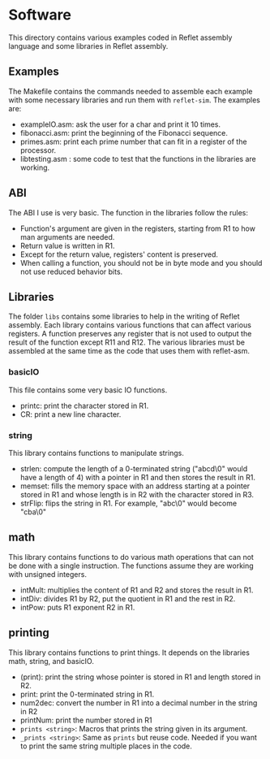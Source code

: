# Software
This directory contains various examples coded in Reflet assembly language and some libraries in Reflet assembly.

## Examples
The Makefile contains the commands needed to assemble each example with some necessary libraries and run them with `reflet-sim`. The examples are:

* exampleIO.asm: ask the user for a char and print it 10 times.
* fibonacci.asm: print the beginning of the Fibonacci sequence.
* primes.asm: print each prime number that can fit in a register of the processor.
* libtesting.asm : some code to test that the functions in the libraries are working.

## ABI
The ABI I use is very basic. The function in the libraries follow the rules:

* Function's argument are given in the registers, starting from R1 to how man arguments are needed.
* Return value is written in R1.
* Except for the return value, registers' content is preserved.
* When calling a function, you should not be in byte mode and you should not use reduced behavior bits.

## Libraries
The folder `libs` contains some libraries to help in the writing of Reflet assembly. Each library contains various functions that can affect various registers. A function preserves any register that is not used to output the result of the function except R11 and R12. The various libraries must be assembled at the same time as the code that uses them with reflet-asm.

### basicIO 
This file contains some very basic IO functions.

* printc: print the character stored in R1.
* CR: print a new line character.

### string
This library contains functions to manipulate strings.

* strlen: compute the length of a 0-terminated string ("abcd\0" would have a length of 4) with a pointer in R1 and then stores the result in R1.
* memset: fills the memory space with an address starting at a pointer stored in R1 and whose length is in R2 with the character stored in R3.
* strFlip: flips the string in R1. For example, "abc\0" would become "cba\0"

## math
This library contains functions to do various math operations that can not be done with a single instruction. The functions assume they are working with unsigned integers.

* intMult: multiplies the content of R1 and R2 and stores the result in R1.
* intDiv: divides R1 by R2, put the quotient in R1 and the rest in R2.
* intPow: puts R1 exponent R2 in R1.

## printing 
This library contains functions to print things. It depends on the libraries math, string, and basicIO.

* (print): print the string whose pointer is stored in R1 and length stored in R2.
* print: print the 0-terminated string in R1.
* num2dec: convert the number in R1 into a decimal number in the string in R2
* printNum: print the number stored in R1
* `prints <string>`: Macros that prints the string given in its argument.
* `_prints <string>`: Same as `prints` but reuse code. Needed if you want to print the same string multiple places in the code.

